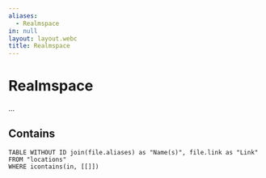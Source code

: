 ```yaml
---
aliases:
  - Realmspace
in: null
layout: layout.webc
title: Realmspace
---
```

# Realmspace

...

## Contains
```dataview
TABLE WITHOUT ID join(file.aliases) as "Name(s)", file.link as "Link"
FROM "locations"
WHERE icontains(in, [[]])
```
